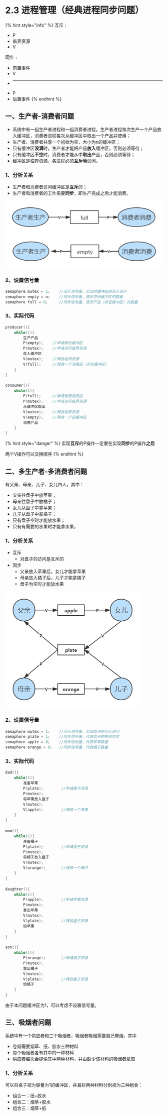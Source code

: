 # 2.3 进程管理（经典进程同步问题）

{% hint style="info" %}
互斥：

* P
* 临界资源
* V

同步：

* 前置事件
* V
* -----------------------
* P
* 后置事件
{% endhint %}

## 一、生产者-消费者问题

* 系统中有一组生产者进程和一组消费者进程，生产者进程每次生产一个产品放入缓冲区，消费者进程每次从缓冲区中取出一个产品并使用；
* 生产者、消费者共享一个初始为空、大小为n的缓冲区；
* 只有缓冲区**没满**时，生产者才能把产品**放入**缓冲区，否则必须等待；
* 只有缓冲区**不空**时，消费者才能从中**取出**产品，否则必须等待；
* 缓冲区是临界资源，各进程必须**互斥地**访问。

### 1、分析关系

* 生产者和消费者访问缓冲区是**互斥**的；
* 生产者和消费者的工作需要**同步**，即生产完成之后才能消费。

![&#x751F;&#x4EA7;&#x8005;-&#x6D88;&#x8D39;&#x8005;&#x540C;&#x6B65;&#x5173;&#x7CFB;](../.gitbook/assets/sheng-chan-zhe-xiao-fei-zhe-.png)

### 2、设置信号量

```c
semaphore mutex = 1;    //互斥信号量，实现对缓冲区的互斥访问
semaphore empty = n;    //同步信号量，表示空闲缓冲区的数量
semaphore full = 0;     //同步信号量，表示产品（非空缓冲区）的数量
```

### 3、实际代码

```c
producer(){
    while(1){
        生产产品
        P(empty);    //申请新的缓冲区
        P(mutex);    //申请访问临界资源
        存入缓冲区
        V(mutex);    //释放临界资源
        V(full);     //释放一个消费品（非空缓冲区）
    }
}

consumer(){
    while(1){
        P(full);     //申请使用消费品
        P(mutex);    //申请访问临界资源
        从缓冲区取出
        V(mutex);    //释放临界资源
        V(empty);    //释放一个空缓冲区
        消费产品
    }
}
```

{% hint style="danger" %}
实现**互斥**的P操作一定要在实现**同步**的P操作**之后**

两个V操作可以交换顺序
{% endhint %}



## 二、多生产者-多消费者问题

有父亲、母亲、儿子、女儿四人，其中：

* 父亲往盘子中放苹果；
* 母亲往盘子中放橘子；
* 女儿从盘子中拿苹果；
* 儿子从盘子中拿橘子；
* 只有盘子空时才能放水果；
* 只有有需要的水果时才能拿水果。

### 1、分析关系

* 互斥
  * 对盘子的访问是互斥的
* 同步
  * 父亲放入苹果后，女儿才能拿苹果
  * 母亲放入橘子后，儿子才能拿橘子
  * 盘子为空时才能放水果

![](../.gitbook/assets/duo-sheng-chan-zhe-duo-xiao-fei-zhe-.png)

### 2、设置信号量

```c
semaphore mutex = 1;    //互斥信号量，实现盘子的互斥访问
semaphore plate = 1;    //同步信号量，代表盘子的剩余空位
semaphore apple = 0;    //同步信号量，代表苹果数量
semaphore orange = 0;   //同步信号量，代表橘子数量
```

### 3、实际代码

```c
dad(){
    while(1){
        准备苹果
        P(plate);        //申请盘子资源
        P(mutex);
        将苹果放入盘子
        V(mutex);
        V(apple);        //释放一个苹果
    }
}

mom(){
    while(1){
        准备橘子
        P(plate);        //申请盘子资源
        P(mutex);
        将橘子放入盘子
        V(mutex);
        V(orange);       //释放一个橘子
    }
}

daughter(){
    while(1){
        P(apple);        //申请苹果资源
        P(mutex);
        拿出苹果
        V(mutex);
        V(plate);        //释放盘子资源
        恰苹果        
    }
}

son(){
    while(1){
        P(orange);       //申请橘子资源
        P(mutex);
        拿出橘子
        V(mutex);
        V(plate);        //释放盘子资源
        恰橘子        
    }
}
```

由于本问题缓冲区为1，可以考虑不设置信号量。



## 三、吸烟者问题

系统中有一个供应者和三个吸烟者，吸烟者吸烟需要自己卷烟，其中

* 卷烟需要烟草、纸、胶水三种材料
* 每个吸烟者各有其中的一种材料
* 供应者每次会提供其中两种材料，并由缺少该材料的吸烟者拿取

### 1、分析关系

可以将桌子视为容量为1的缓冲区，并且将两种材料分别视为三种组合：

* 组合一：纸+胶水
* 组合二：烟草+胶水
* 组合三：烟草+纸



